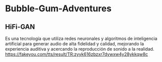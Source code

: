 # Bubble-Gum-Adventures

## HiFi-GAN

Es una tecnología que utiliza redes neuronales y algoritmos de inteligencia artificial para generar audio de alta fidelidad y calidad, mejorando la experiencia auditiva y acercando la reproducción de sonido a la realidad.
https://fakeyou.com/tts/result/TR:zyyk616zbzxr7dywxw4y28ykkqw8c
